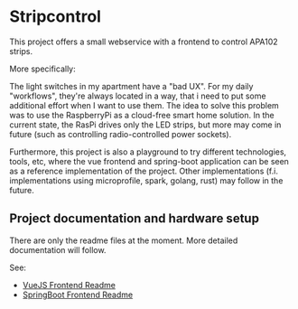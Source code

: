 # Stripcontrol

This project offers a small webservice with a frontend to control APA102 strips.

More specifically: 


The light switches in my apartment have a "bad UX". For my daily "workflows", they're always located in a way, that i need to put some additional effort when I want to use them. The idea to solve this problem was to use the RaspberryPi as a cloud-free smart home solution. In the current state, the RasPi drives only the LED strips, but more may come in future (such as controlling radio-controlled power sockets).

Furthermore, this project is also a playground to try different technologies, tools, etc, where the vue frontend and spring-boot application can be seen as a reference implementation of the project. Other implementations (f.i. implementations using microprofile, spark, golang, rust) may follow in the future.

## Project documentation and hardware setup
There are only the readme files at the moment. More detailed documentation will follow.

See:

 * [VueJS Frontend Readme](stripcontrol-frontend/README.md)
 * [SpringBoot Frontend Readme](stripcontrol-javabackend/README.md)
